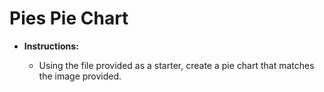 # Pies Pie Chart

* **Instructions:**

  * Using the file provided as a starter, create a pie chart that matches the image provided.
